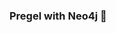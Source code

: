 ### Pregel with Neo4j 🚀































































 























